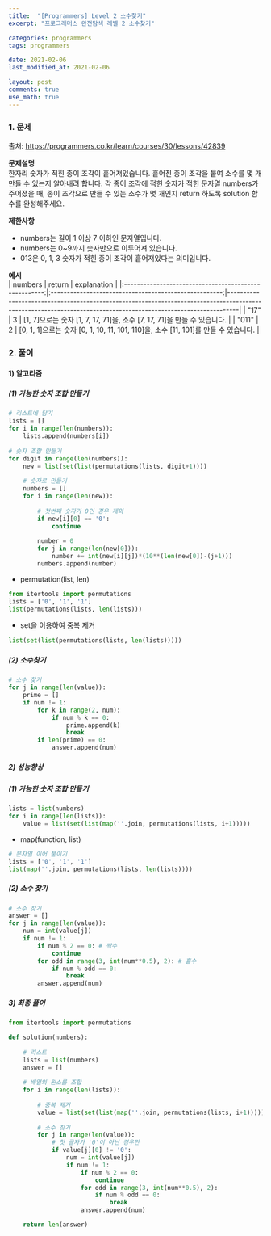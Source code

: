```yaml
---
title:  "[Programmers] Level 2 소수찾기"
excerpt: "프로그래머스 완전탐색 레벨 2 소수찾기"

categories: programmers
tags: programmers

date: 2021-02-06
last_modified_at: 2021-02-06

layout: post
comments: true
use_math: true
---
```


### 1. 문제
출처: <https://programmers.co.kr/learn/courses/30/lessons/42839>  

**문제설명**  
한자리 숫자가 적힌 종이 조각이 흩어져있습니다. 흩어진 종이 조각을 붙여 소수를 몇 개 만들 수 있는지 알아내려 합니다. 각 종이 조각에 적힌 숫자가 적힌 문자열 numbers가 주어졌을 때, 종이 조각으로 만들 수 있는 소수가 몇 개인지 return 하도록 solution 함수를 완성해주세요. 

**제한사항**  
* numbers는 길이 1 이상 7 이하인 문자열입니다.   
* numbers는 0~9까지 숫자만으로 이루어져 있습니다.  
* 013은 0, 1, 3 숫자가 적힌 종이 조각이 흩어져있다는 의미입니다.  

**예시**  
| numbers | return | explanation |
|:-----------------------------------------------------:|:-----------------------------------------------------:|---------------------------------------------------------------------------------------------------------------------------------------------------------------|
| "17" | 3 | [1, 7]으로는 숫자 [1, 7, 17, 71]을, 소수 [7, 17, 71]을 만들 수 있습니다. |
| "011" | 2 | [0, 1, 1]으로는 숫자 [0, 1, 10, 11, 101, 110]을, 소수 [11, 101]를 만들 수 있습니다. |

### 2. 풀이
#### 1) 알고리즘
##### (1) 가능한 숫자 조합 만들기

``` python
# 리스트에 담기
lists = []
for i in range(len(numbers)):
    lists.append(numbers[i])
    
# 숫자 조합 만들기
for digit in range(len(numbers)):
    new = list(set(list(permutations(lists, digit+1))))
    
    # 숫자로 만들기
    numbers = []
    for i in range(len(new)):
        
        # 첫번째 숫자가 0인 경우 제외
        if new[i][0] == '0':
            continue
            
        number = 0
        for j in range(len(new[0])):
            number += int(new[i][j])*(10**(len(new[0])-(j+1)))
        numbers.append(number)
```

* permutation(list, len) </li>  
```python
from itertools import permutations 
lists = ['0', '1', '1']
list(permutations(lists, len(lists)))
```

* set을 이용하여 중복 제거  
```python
list(set(list(permutations(lists, len(lists)))))
```

##### (2) 소수찾기

```python
# 소수 찾기
for j in range(len(value)):  
    prime = []
    if num != 1:
        for k in range(2, num):    
            if num % k == 0:   
                prime.append(k)
                break
        if len(prime) == 0:  
            answer.append(num)
```

##### 2) 성능향상
##### (1) 가능한 숫자 조합 만들기  

```python
lists = list(numbers)
for i in range(len(lists)):
    value = list(set(list(map(''.join, permutations(lists, i+1)))))
```

* map(function, list)  
```python
# 문자열 이어 붙이기
lists = ['0', '1', '1']
list(map(''.join, permutations(lists, len(lists))))
```

##### (2) 소수 찾기
```python
# 소수 찾기
answer = []
for j in range(len(value)): 
    num = int(value[j])  
    if num != 1:
        if num % 2 == 0: # 짝수
            continue
        for odd in range(3, int(num**0.5), 2): # 홀수
            if num % odd == 0:
                break
        answer.append(num)
```

##### 3) 최종 풀이
```python
from itertools import permutations 

def solution(numbers):
    
    # 리스트
    lists = list(numbers)
    answer = []
    
    # 배열의 원소를 조합
    for i in range(len(lists)):
        
        # 중복 제거
        value = list(set(list(map(''.join, permutations(lists, i+1)))))
        
        # 소수 찾기
        for j in range(len(value)):
            # 첫 글자가 '0'이 아닌 경우만
            if value[j][0] != '0':   
                num = int(value[j])  
                if num != 1:
                    if num % 2 == 0:
                        continue
                    for odd in range(3, int(num**0.5), 2):
                        if num % odd == 0:
                            break
                    answer.append(num)

    return len(answer)
```
